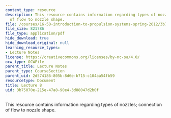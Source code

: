```yaml
---
content_type: resource
description: This resource contains information regarding types of nozzles; connection
  of flow to nozzle shape.
file: /courses/16-50-introduction-to-propulsion-systems-spring-2012/3b75070e215e47a890e43d88047d2b0f_MIT16_50S12_lec8.pdf
file_size: 821786
file_type: application/pdf
hide_download: true
hide_download_original: null
learning_resource_types:
- Lecture Notes
license: https://creativecommons.org/licenses/by-nc-sa/4.0/
ocw_type: OCWFile
parent_title: Lecture Notes
parent_type: CourseSection
parent_uid: 2d574186-805b-8d6e-b715-c104aa54fb59
resourcetype: Document
title: Lecture 8
uid: 3b75070e-215e-47a8-90e4-3d88047d2b0f
---
```

This resource contains information regarding types of nozzles; connection of flow to nozzle shape.
